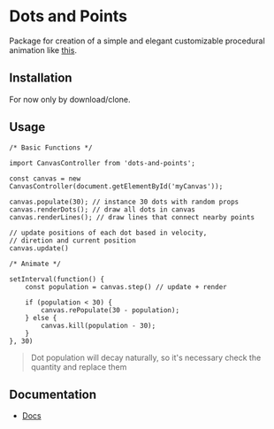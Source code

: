 # Dots and Points

Package for creation of a simple and elegant customizable procedural animation like [this](https://luciocarvalhodev.github.io/dots/).

## Installation

For now only by download/clone.

## Usage

```
/* Basic Functions */

import CanvasController from 'dots-and-points';

const canvas = new CanvasController(document.getElementById('myCanvas'));

canvas.populate(30); // instance 30 dots with random props
canvas.renderDots(); // draw all dots in canvas
canvas.renderLines(); // draw lines that connect nearby points

// update positions of each dot based in velocity,
// diretion and current position
canvas.update()

/* Animate */

setInterval(function() {
    const population = canvas.step() // update + render

    if (population < 30) {
        canvas.rePopulate(30 - population);
    } else {
        canvas.kill(population - 30);
    }
}, 30)
```

> Dot population will decay naturally, so it's necessary check the quantity and replace them

## Documentation

* [Docs](https://luciocarvalhodev.github.io/dots-and-lines)
